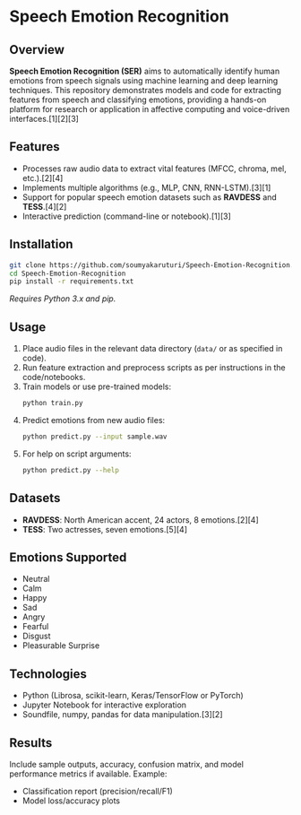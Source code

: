 
# Speech Emotion Recognition

## Overview
**Speech Emotion Recognition (SER)** aims to automatically identify human emotions from speech signals using machine learning and deep learning techniques. This repository demonstrates models and code for extracting features from speech and classifying emotions, providing a hands-on platform for research or application in affective computing and voice-driven interfaces.[1][2][3]

## Features
- Processes raw audio data to extract vital features (MFCC, chroma, mel, etc.).[2][4]
- Implements multiple algorithms (e.g., MLP, CNN, RNN-LSTM).[3][1]
- Support for popular speech emotion datasets such as **RAVDESS** and **TESS**.[4][2]
- Interactive prediction (command-line or notebook).[1][3]

## Installation

```bash
git clone https://github.com/soumyakaruturi/Speech-Emotion-Recognition.git
cd Speech-Emotion-Recognition
pip install -r requirements.txt
```
*Requires Python 3.x and pip.*

## Usage

1. Place audio files in the relevant data directory (`data/` or as specified in code).
2. Run feature extraction and preprocess scripts as per instructions in the code/notebooks.
3. Train models or use pre-trained models:
   ```bash
   python train.py
   ```
4. Predict emotions from new audio files:
   ```bash
   python predict.py --input sample.wav
   ```
5. For help on script arguments:
   ```bash
   python predict.py --help
   ```

## Datasets

- **RAVDESS**: North American accent, 24 actors, 8 emotions.[2][4]
- **TESS**: Two actresses, seven emotions.[5][4]

## Emotions Supported

- Neutral
- Calm
- Happy
- Sad
- Angry
- Fearful
- Disgust
- Pleasurable Surprise

## Technologies

- Python (Librosa, scikit-learn, Keras/TensorFlow or PyTorch)
- Jupyter Notebook for interactive exploration
- Soundfile, numpy, pandas for data manipulation.[3][2]

## Results

Include sample outputs, accuracy, confusion matrix, and model performance metrics if available. Example:
- Classification report (precision/recall/F1)
- Model loss/accuracy plots

